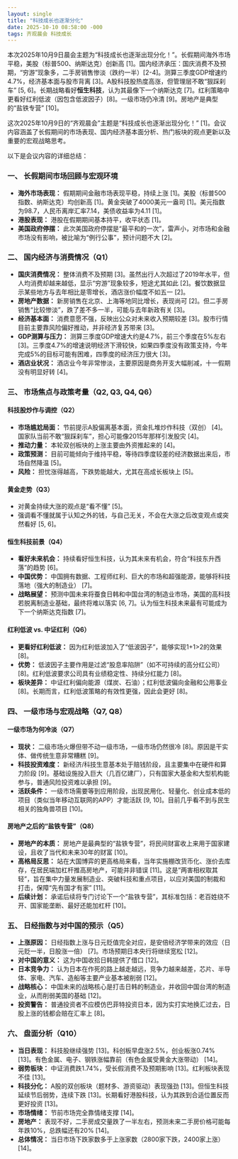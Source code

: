 ```yaml
---
layout: single
title: "科技成长也逐渐分化"
date: 2025-10-10 08:58:00 -000
tags: 齐观晨会 科技成长
---
```


本次2025年10月9日晨会主题为“科技成长也逐渐出现分化！”。长假期间海外市场平稳，美股（标普500、纳斯达克）创新高 [1]。国内经济承压：国庆消费不及预期，“穷游”现象多，二手房销售惨淡（跌约一半）[2-4]。测算三季度GDP增速约4.7%，经济基本面与股市背离 [3]。A股科技股热度高涨，但管理层不敢“狠踩刹车” [5, 6]。长期战略看好**恒生科技**，认为其最像下一个纳斯达克 [7]。红利策略中更看好红利低波（因包含低波因子）[8]。一级市场仍冷清 [9]。房地产是典型的“盐铁专营” [10]。

<!--more-->


这次2025年10月9日的“齐观晨会”主题是“科技成长也逐渐出现分化！” [1]。会议内容涵盖了长假期间的市场表现、国内经济基本面分析、热门板块的观点更新以及重要的宏观战略思考。

以下是会议内容的详细总结：

### 一、 长假期间市场回顾与宏观环境

*   **海外市场表现：** 假期期间金融市场表现平稳，持续上涨 [1]。美股（标普500指数、纳斯达克）均创新高 [1]。黄金突破了4000美元一盎司 [1]。美元指数为98.7，人民币离岸汇率7.14，美债收益率为4.11 [1]。
*   **港股表现：** 港股在假期期间基本持平，收平状态 [1]。
*   **美国政府停摆：** 此次美国政府停摆是“最平和的一次”，雷声小，对市场和金融市场没有影响，被比喻为“例行公事”，预计问题不大 [2]。

### 二、 国内经济与消费情况（Q1）

*   **国庆消费情况：** 整体消费不及预期 [3]。虽然出行人次超过了2019年水平，但人均消费却越来越低，显示“穷游”现象较多，短途尤其如此 [2]。餐饮数据显示某些地方与去年相比是零增长，酒店涨价幅度不如五一 [2]。
*   **房地产数据：** 新房销售在北京、上海等地同比增长，表现尚可 [2]。但二手房销售“比较惨淡”，跌了差不多一半，可能与去年新政有关 [3]。
*   **经济基本面：** 消费意愿不强，反映出公众对未来收入预期较差 [3]。股市行情目前主要靠风险偏好推动，并非经济复苏带来 [3]。
*   **GDP测算与压力：** 测算三季度GDP增速大约是4.7%，前三个季度在5%左右 [3]。三季度4.7%的增速说明经济下滑较快，如果四季度没有政策支持，今年完成5%的目标可能有困难，四季度的经济压力很大 [3]。
*   **酒店业状况：** 酒店业今年非常惨淡，主要原因是商务开支大幅削减，十一假期没有明显好转 [4]。

### 三、 市场焦点与政策考量（Q2, Q3, Q4, Q6）

#### 科技股炒作与调控（Q2）
*   **市场尴尬局面：** 节前提示A股偏离基本面，资金扎堆炒作科技（双创） [4]。国家队当前不敢“狠踩刹车”，担心可能像2015年那样引发股灾 [4]。
*   **推动力量：** 本轮双创板块的上涨主要由外资推起来的 [4]。
*   **政策预测：** 目前可能倾向于维持平稳，等待四季度较差的经济数据出来后，市场自然降温 [5]。
*   **风险：** 担忧涨得越高，下跌势能越大，尤其在高成长板块上 [5]。

#### 黄金走势（Q3）
*   对黄金持续大涨的观点是“看不懂” [5]。
*   强调看不懂就属于认知之外的钱，与自己无关，不会在大涨之后改变观点或突然看好 [5, 6]。

#### 恒生科技前景（Q4）
*   **看好未来机会：** 持续看好恒生科技，认为其未来有机会，符合“科技东升西落”的趋势 [6]。
*   **中国优势：** 中国拥有数据、工程师红利、巨大的市场和超强能源，能够将科技落地（强大的制造业） [7]。
*   **战略展望：** 预测中国未来将蚕食日韩和中国台湾的制造业市场，美国的高科技若脱离制造业基础，最终将难以落实 [6, 7]。认为恒生科技未来最有可能成为下一个纳斯达克指数 [7]。

#### 红利低波 vs. 中证红利（Q6）
*   **更看好红利低波：** 因为红利低波加入了“低波因子”，能够实现1+1>2的效果 [8]。
*   **优势：** 低波因子主要作用是过滤“股息率陷阱”（如不可持续的高分红公司） [8]。红利低波要求公司具有业绩稳定性、持续分红能力 [8]。
*   **板块差异：** 中证红利偏向能源（煤炭、石油）；红利低波偏向金融和公用事业 [8]。长期而言，红利低波策略的有效性更强，因此会更好 [8]。

### 四、 一级市场与宏观战略（Q7, Q8）

#### 一级市场为何冷淡（Q7）
*   **现状：** 二级市场火爆但带不动一级市场，一级市场仍然很冷 [8]。原因是干实体、做传统生意非常糟糕 [9]。
*   **科技投资难度：** 新经济/科技生意基本处于赔钱阶段，且主要集中在硬件和算力阶段 [9]。基础设施投入巨大（几百亿建厂），只有国家大基金和大型机构能参与，普通风险投资难以承担 [9]。
*   **活跃条件：** 一级市场需要等到应用阶段，出现民用化、轻量化、创业成本低的项目（类似当年移动互联网的APP）才能活跃 [9, 10]。目前几乎看不到与民生相关的独角兽项目 [10]。

#### 房地产之后的“盐铁专营”（Q8）
*   **房地产的本质：** 房地产是最典型的“盐铁专营”，将民间财富收上来用于国家建设，且收了当代和未来30年的财富 [10]。
*   **高格局反思：** 站在大国博弈的更高格局来看，当年实施棚改货币化、涨价去库存，在居民端加杠杆推高房地产，可能并非错误 [11]。这是“两害相权取其轻”，旨在集中力量发展制造业、突破科技和重点项目，以应对美国的制裁和打击，保障“先有国才有家” [11]。
*   **后续计划：** 承诺后续将专门讨论下一个“盐铁专营”，其标准包括：老百姓绕不开、国家能垄断、最好还能加杠杆 [10]。

### 五、 日经指数与对中国的预示（Q5）

*   **上涨原因：** 日经指数上涨与日元贬值完全对应，是安倍经济学带来的效应（日元贬一半，日股涨一倍） [7]。市场预期日本央行将继续宽松 [12]。
*   **对中国的意义：** 这为中国收拾日韩提供了借口 [12]。
*   **日本竞争力：** 认为日本在作死的路上越走越远，竞争力越来越差，芯片、半导体、家电、汽车、造船等主要产业基本被削弱 [12]。
*   **战略核心：** 中国未来的战略核心是打击日韩的制造业，并收回中国台湾的制造业，从而削弱美国的基础 [12]。
*   **投资警告：** 普通投资者不应模仿巴菲特投资日本，因为实打实地换汇过去，日股上涨的钱都会赔在汇率上 [8]。

### 六、 盘面分析（Q10）

*   **当日表现：** 科技股继续强势 [13]。科创板早盘涨2.5%，创业板涨0.74% [13]。有色金属、电子、钢铁涨幅靠前（有色金属受黄金大涨带动） [14]。
*   **弱势板块：** 中证消费跌1.74%，受长假消费不及预期影响 [13]。红利板块表现不佳 [13]。
*   **科技分化：** A股的双创板块（题材多、游资驱动）表现强劲 [13]。但恒生科技延续节后弱势，连续下跌 [13]。长期看好港股科技，认为其跌到合适位置反而更好投资 [13]。
*   **市场情绪：** 节前市场完全靠情绪支撑 [14]。
*   **房地产：** 表现不好，二手房成交量跌了一半左右，预测未来二手房价格可能每年跌10%，总跌幅还有20% [14]。
*   **总体情况：** 当日市场下跌家数多于上涨家数（2800家下跌，2400家上涨） [14]。